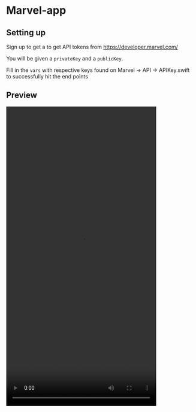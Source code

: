 # Marvel-app

## Setting up

Sign up to get a to get API tokens from https://developer.marvel.com/

You will be given a `privateKey` and a `publicKey`.

Fill in the `vars` with respective keys found on Marvel -> API -> APIKey.swift to successfully hit the end points

## Preview

<video controls src="https://github.com/SahilRai22/marvel-app/blob/main/MarvelAppRecording.mp4" title="Title" width="400" height="800"></video>
